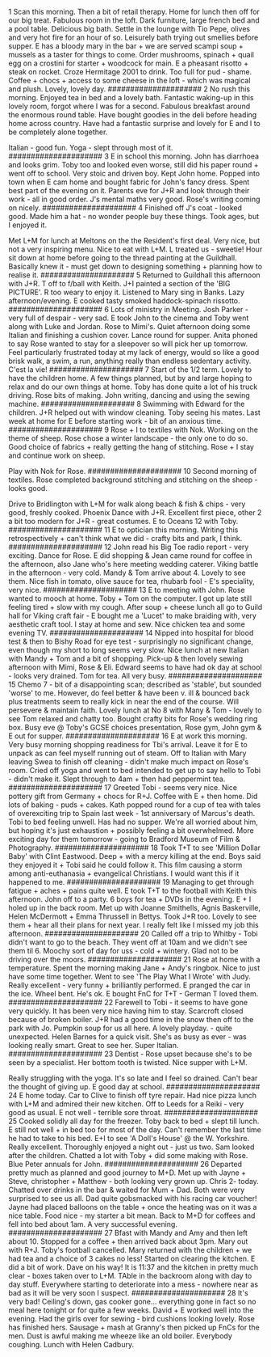 1
Scan this morning. Then a bit of retail therapy. Home for lunch then off for our big treat. Fabulous room in the loft. Dark furniture, large french bed and a pool table. Delicious big bath. Settle in the lounge with Tio Pepe, olives and very hot fire for an hour of so. Leisurely bath trying out smellies before supper. E has a bloody mary in the bar + we are served scampi soup + mussels as a taster for things to come. Order mushrooms, spinach + quail egg on a crostini for starter + woodcock for main. E a pheasant risotto + steak on rocket. Croze Hermitage 2001 to drink. Too full for pud - shame. Coffee + chocs + access to some cheese in the loft - which was magical and plush. Lovely, lovely day.
#####################
2
No rush this morning. Enjoyed tea in bed and a lovely bath. Fantastic waking-up in this lovely room, forgot where I was for a second. Fabulous breakfast around the enormous round table. Have bought goodies in the deli before heading home across country. Have had a fantastic surprise and lovely for E and I to be completely alone together.

Italian - good fun. Yoga - slept through most of it.
#####################
3
E in school this morning. John has diarrhoea and looks grim. Toby too and looked even worse, still did his paper round + went off to school. Very stoic and driven boy. Kept John home. Popped into town when E cam home and bought fabric for John's fancy dress. Spent best part of the evening on it. Parents eve for J+R and look through their work - all in good order. J's mental maths very good. Rose's writing coming on nicely.
#####################
4
Finished off J's coat - looked good. Made him a hat - no wonder people buy these things. Took ages, but I enjoyed it.

Met L+M for lunch at Meltons on the the Resident's first deal. Very nice, but not a very inspiring menu. Nice to eat with L+M. L treated us - sweetie! Hour sit down at home before going to the thread painting at the Guildhall. Basically knew it - must get down to designing something + planning how to realise it.
#####################
5
Returned to Guildhall this afternoon with J+R. T off to f/ball with Keith. J+I painted a section of the 'BIG PICTURE'. R too weary to enjoy it. Listened to Mary sing in Banks. Lazy afternoon/evening. E cooked tasty smoked haddock-spinach rissotto.
#####################
6
Lots of ministry in Meeting. Josh Parker - very full of despair - very sad. E took John to the cinema and Toby went along with Luke and Jordan. Rose to Mimi's. Quiet afternoon doing some Italian and finishing a cushion cover. Lance round for supper. Anita phoned to say Rose wanted to stay for a sleepover so will pick her up tomorrow. Feel particularly frustrated today at my lack of energy, would so like a good brisk walk, a swim, a run, anything really than endless sedentary activity. C'est la vie!
#####################
7
Start of the 1/2 term. Lovely to have the children home. A few things planned, but by and large hoping to relax and do our own things at home. Toby has done quite a lot of his truck driving. Rose bits of making. John writing, dancing and using the sewing machine.
#####################
8
Swimming with Edward for the children. J+R helped out with window cleaning. Toby seeing his mates. Last week at home for E before starting work - bit of an anxious time.
#####################
9
Rose + I to textiles with Nok. Working on the theme of sheep. Rose chose a winter landscape - the only one to do so. Good choice of fabrics + really getting the hang of stitching. Rose + I stay and continue work on sheep.

Play with Nok for Rose.
#####################
10
Second morning of textiles. Rose completed background stitching and stitching on the sheep - looks good.

Drive to Bridlington with L+M for walk along beach & fish & chips - very good, freshly cooked. Phoenix Dance with J+R. Excellent first piece, other 2 a bit too modern for J+R - great costumes. E to Oceans 12 with Toby.
#####################
11
E to optician this morning. Writing this retrospectively + can't think what we did - crafty bits and park, I think.
#####################
12
John read his Big Toe radio report - very exciting. Dance for Rose. E did shopping & Jean came round for coffee in the afternoon, also Jane who's here meeting wedding caterer. Viking battle in the afternoon - very cold. Mandy & Tom arrive about 4. Lovely to see them. Nice fish in tomato, olive sauce for tea, rhubarb fool - E's speciality, very nice.
#####################
13
E to meeting with John. Rose wanted to mooch at home. Toby + Tom on the computer. I got up late still feeling tired + slow with my cough. After soup + cheese lunch all go to Guild hall for Viking craft fair - E bought me a 'Lucet' to make braiding with, very aesthetic craft tool. I stay at home and sew. Nice chicken tea and some evening TV.
#####################
14
Nipped into hospital for blood test & then to Bishy Road for eye test - surprisingly no significant change, even though my short to long seems very slow. Nice lunch at new Italian with Mandy + Tom and a bit of shopping. Pick-up & then lovely sewing afternoon with Mimi, Rose & Eli. Edward seems to have had ok day at school - looks very drained. Tom for tea. All very busy.
#####################
15
Chemo 7 - bit of a disappointing scan; described as 'stable', but sounded 'worse' to me. However, do feel better & have been v. ill & bounced back plus treatments seem to really kick in near the end of the course. Will persevere & maintain faith. Lovely lunch at No 8 with Many & Tom - lovely to see Tom relaxed and chatty too. Bought crafty bits for Rose's wedding ring box. Busy eve @ Toby's GCSE choices presentation, Rose gym, John gym & E out for supper.
#####################
16
E at work this morning. Very busy morning shopping readiness for Tbi's arrival. Leave it for E to unpack as can feel myself running out of steam. Off to Italian with Mary leaving Swea to finish off cleaning - didn't make much impact on Rose's room. Cried off yoga and went to bed intended to get up to say hello to Tobi - didn't make it. Slept through to 4am + then had peppermint tea.
#####################
17
Greeted Tobi - seems very nice. Nice pottery gift from Germany + chocs for R+J. Coffee with E + then home. Did lots of baking - puds + cakes. Kath popped round for a cup of tea with tales of overexciting trip to Spain last week - 1st anniversary of Marcus's death. Tobi to bed feeling unwell. Has had no supper. We're all worried about him, but hoping it's just exhaustion + possibly feeling a bit overwhelmed. More exciting day for them tomorrow - going to Bradford Museum of Film & Photography.
#####################
18
Took T+T to see 'Million Dollar Baby' with Clint Eastwood. Deep + with a mercy killing at the end. Boys said they enjoyed it + Tobi said he could follow it. This film causing a storm among anti-euthanasia + evangelical Christians. I would want this if it happened to me.
#####################
19
Managing to get through fatigue + aches + pains quite well. E took T+T to the football with Keith this afternoon. John off to a party. 6 boys for tea + DVDs in the evening. E + I holed up in the back room. Met up with Joanne Smithells, Agnis Baskerville, Helen McDermott + Emma Thrussell in Bettys. Took J+R too. Lovely to see them + hear all their plans for next year. I really felt like I missed my job this afternoon.
#####################
20
Called off a trip to Whitby - Tobi didn't want to go to the beach. They went off at 10am and we didn't see them til 6. Moochy sort of day for uss - cold + wintery. Glad not to be driving over the moors.
#####################
21
Rose at home with a temperature. Spent the morning making Jane + Andy's ringbox. Nice to just have some time together. Went to see 'The Play What I Wrote' with Judy. Really excellent - very funny + brilliantly performed. E pranged the car in the ice. Wheel bent. He's ok. E bought FnC for T+T - German T loved them.
#####################
22
Farewell to Tobi - it seems to have gone very quickly. It has been very nice having him to stay. Scarcroft closed because of broken boiler. J+R had a good time in the snow then off to the park with Jo. Pumpkin soup for us all here. A lovely playday. - quite unexpected. Helen Barnes for a quick visit. She's as busy as ever - was looking really smart. Great to see her. Super Italian.
#####################
23
Dentist - Rose upset because she's to be seen by a specialist. Her bottom tooth is twisted. Nice supper with L+M.

Really struggling with the yoga. It's so late and I feel so drained. Can't bear the thought of giving up. E good day at school.
#####################
24
E home today. Car to Clive to finish off tyre repair. Had nice pizza lunch with L+M and admired their new kitchen. Off to Leeds for a Reiki - very good as usual. E not well - terrible sore throat.
#####################
25
Cooked solidly all day for the freezer. Toby back to bed + slept till lunch. E still not well + in bed too for most of the day. Can't remember the last time he had to take to his bed. E+I to see 'A Doll's House' @ the W. Yorkshire. Really excellent. Thoroughly enjoyed a night out - just us two. Sam looked after the children. Chatted a lot with Toby + did some making with Rose. Blue Peter annuals for John.
#####################
26
Departed pretty much as planned and good journey to M+D. Met up with Jayne + Steve, christopher + Matthew - both looking very grown up. Chris 2- today. Chatted over drinks in the bar & waited for Mum + Dad. Both were very surprised to see us all. Dad quite gobsmacked with his racing car voucher! Jayne had placed balloons on the table + once the heating was on it was a nice table. Food nice - my starter a bit mean. Back to M+D for coffees and fell into bed about 1am. A very successful evening.
#####################
27
Bfast with Mandy and Amy and then left about 10. Stopped for a coffee + then arrived back about 3pm. Mary out with R+J. Toby's football cancelled. Mary returned with the children + we had tea and a choice of 3 cakes no less! Started on clearing the kitchen. E did a bit of work. Dave on his way! It is 11:37 and the kitchen in pretty much clear - boxes taken over to L+M. TAble in the backroom along with day to day stuff. Everywhere starting to deteriorate into a mess - nowhere near as bad as it will be very soon I suspect.
#####################
28
It's very bad! Ceiling's down, gas cooker gone... everything gone in fact so no meal here tonight or for quite a few weeks. David + E worked well into the evening. Had the girls over for sewing - bird cushions looking lovely. Rose has finished hers. Sausage + mash at Granny's then picked up FnCs for the men. Dust is awful making me wheeze like an old boiler. Everybody coughing. Lunch with Helen Cadbury.

